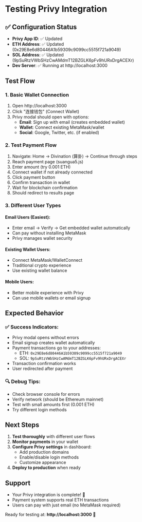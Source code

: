 # Testing Privy Integration

## ✅ Configuration Status
- **Privy App ID**: ✅ Updated
- **ETH Address**: ✅ Updated (0x29E8e6d80446A1b59309c9099cc5515f721a9049)
- **SOL Address**: ✅ Updated (9pSuRtzVWbSHzCwAMdmT12BZGLK6pFv9hURxDrgACEXr)
- **Dev Server**: ✅ Running at http://localhost:3000

## Test Flow

### 1. Basic Wallet Connection
1. Open http://localhost:3000
2. Click "连接钱包" (Connect Wallet)
3. Privy modal should open with options:
   - **Email**: Sign up with email (creates embedded wallet)
   - **Wallet**: Connect existing MetaMask/wallet
   - **Social**: Google, Twitter, etc. (if enabled)

### 2. Test Payment Flow
1. Navigate: Home → Divination (算卦) → Continue through steps
2. Reach payment page (suangua5.js)
3. Enter amount (try 0.001 ETH)
4. Connect wallet if not already connected
5. Click payment button
6. Confirm transaction in wallet
7. Wait for blockchain confirmation
8. Should redirect to results page

### 3. Different User Types

#### Email Users (Easiest):
- Enter email → Verify → Get embedded wallet automatically
- Can pay without installing MetaMask
- Privy manages wallet security

#### Existing Wallet Users:
- Connect MetaMask/WalletConnect
- Traditional crypto experience
- Use existing wallet balance

#### Mobile Users:
- Better mobile experience with Privy
- Can use mobile wallets or email signup

## Expected Behavior

### ✅ Success Indicators:
- Privy modal opens without errors
- Email signup creates wallet automatically
- Payment transactions go to your addresses:
  - ETH: `0x29E8e6d80446A1b59309c9099cc5515f721a9049`
  - SOL: `9pSuRtzVWbSHzCwAMdmT12BZGLK6pFv9hURxDrgACEXr`
- Transaction confirmation works
- User redirected after payment

### 🔍 Debug Tips:
- Check browser console for errors
- Verify network (should be Ethereum mainnet)
- Test with small amounts first (0.001 ETH)
- Try different login methods

## Next Steps

1. **Test thoroughly** with different user flows
2. **Monitor payments** in your wallet
3. **Configure Privy settings** in dashboard:
   - Add production domains
   - Enable/disable login methods
   - Customize appearance
4. **Deploy to production** when ready

## Support
- Your Privy integration is complete! 🎉
- Payment system supports real ETH transactions
- Users can pay with just email (no MetaMask required)

Ready for testing at: **http://localhost:3000** 🚀